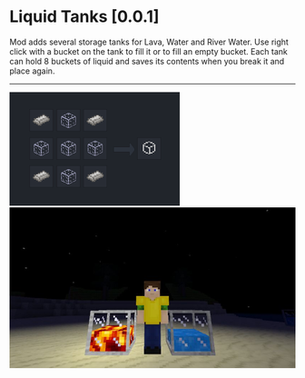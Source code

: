 Liquid Tanks [0.0.1]
================================

Mod adds several storage tanks for Lava, Water and River Water.
Use right click with a bucket on the tank to fill it or to fill an empty bucket.
Each tank can hold 8 buckets of liquid and saves its contents when you break it and place again.

-------------------

![Recipe](/craft.png?raw=true)
![Screenshot](/screenshot.jpg?raw=true)
